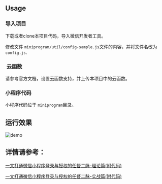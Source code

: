 
## Usage

### 导入项目

下载或者clone本项目代码，导入微信开发者工具。

修改文件 `miniprogram/util/config-sample.js`文件的内容，并将文件名改为`config.js`.

###  云函数

请参考官方文档，设置云函数支持，并上传本项目中的云函数。

### 小程序代码

小程序代码位于 `miniprogram`目录。

## 运行效果

![demo]("./demo.gif")

## 详情请参考：

[一文打通微信小程序登录与授权的任督二脉-理论篇(附代码)](https://github.com/jiji262/wechat-miniprogram-login-boilerplate/issues/1)

[一文打通微信小程序登录与授权的任督二脉-实战篇(附代码)](https://github.com/jiji262/wechat-miniprogram-login-boilerplate/issues/2)
